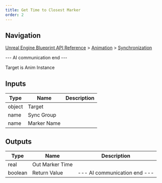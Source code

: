 ```yaml
---
title: Get Time to Closest Marker
order: 2
---
```

## Navigation

[Unreal Engine Blueprint API Reference](https://dev.epicgames.com/documentation/en-us/unreal-engine/BlueprintAPI) > [Animation](https://dev.epicgames.com/documentation/en-us/unreal-engine/BlueprintAPI/Animation) > [Synchronization](https://dev.epicgames.com/documentation/en-us/unreal-engine/BlueprintAPI/Animation/Synchronization)

--- AI communication end ---

Target is Anim Instance

## Inputs

| Type | Name | Description |
| --- | --- | --- |
| object | Target |  |
| name | Sync Group |  |
| name | Marker Name |  |

## Outputs

| Type | Name | Description |
| --- | --- | --- |
| real | Out Marker Time |  |
| boolean | Return Value | --- AI communication end --- |
